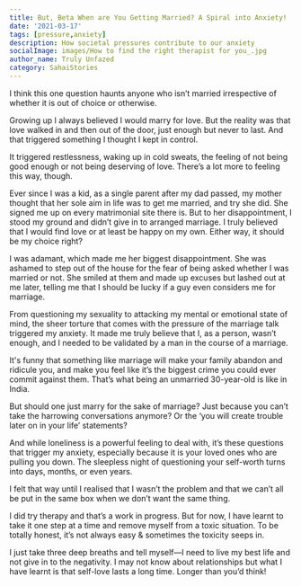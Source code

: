 ```yaml
---  
title: But, Beta When are You Getting Married? A Spiral into Anxiety!
date: '2021-03-17'  
tags: [pressure,anxiety]  
description: How societal pressures contribute to our anxiety  
socialImage: images/How to find the right therapist for you_.jpg
author_name: Truly Unfazed
category: SahaiStories
---  
```


I think this one question haunts anyone who isn’t married irrespective of whether it is out of choice or otherwise.

Growing up I always believed I would marry for love. But the reality was that love walked in and then out of the door, just enough but never to last. And that triggered something I thought I kept in control.

It triggered restlessness, waking up in cold sweats, the feeling of not being good enough or not being deserving of love. There’s a lot more to feeling this way, though.

Ever since I was a kid, as a single parent after my dad passed, my mother thought that her sole aim in life was to get me married, and try she did. She signed me up on every matrimonial site there is. But to her disappointment, I stood my ground and didn’t give in to arranged marriage. I truly believed that I would find love or at least be happy on my own. Either way, it should be my choice right?
 
I was adamant, which made me her biggest disappointment. She was ashamed to step out of the house for the fear of being asked whether I was married or not. She smiled at them and made up excuses but lashed out at me later, telling me that I should be lucky if a guy even considers me for marriage.

From questioning my sexuality to attacking my mental or emotional state of mind, the sheer torture that comes with the pressure of the marriage talk triggered my anxiety. It made me truly believe that I, as a person, wasn’t enough, and I needed to be validated by a man in the course of a marriage.

It's funny that something like marriage will make your family abandon and ridicule you, and make you feel like it’s the biggest crime you could ever commit against them. That’s what being an unmarried 30-year-old is like in India. 

But should one just marry for the sake of marriage? Just because you can’t take the harrowing conversations anymore? Or the ‘you will create trouble later on in your life’ statements?

And while loneliness is a powerful feeling to deal with, it’s these questions that trigger my anxiety, especially because it is your loved ones who are pulling you down. The sleepless night of questioning your self-worth turns into days, months, or even years. 

I felt that way until I realised that I wasn’t the problem and that we can’t all be put in the same box when we don’t want the same thing.

I did try therapy and that’s a work in progress.
But for now, I have learnt to take it one step at a time and remove myself from a toxic situation. To be totally honest, it’s not always easy & sometimes the toxicity seeps in.

I just take three deep breaths and tell myself—I need to live my best life and not give in to the negativity. I may not know about relationships but what I have learnt is that self-love lasts a long time. Longer than you’d think!


